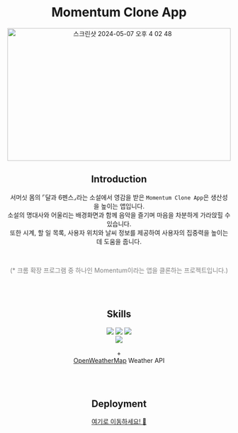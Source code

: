 <h1 align="center">Momentum Clone App</h1>

<p align="center">
  <img width="100%" height="300" alt="스크린샷 2024-05-07 오후 4 02 48" src="https://github.com/dawwson/dawwson.github.io/assets/45624238/86274174-36b7-480f-af2f-701b51ac06df">

</p>

<h2 align="center">Introduction</h2>
<p align="center">
  서머싯 몸의 ⌜달과 6펜스⌟라는 소설에서 영감을 받은 <code>Momentum Clone App</code>은 생산성을 높이는 앱입니다.<br>소설의 명대사와 어울리는 배경화면과 함께 음악을 즐기며 마음을 차분하게 가라앉힐 수 있습니다. <br>또한 시계, 할 일 목록, 사용자 위치와 날씨 정보를 제공하여 사용자의 집중력을 높이는 데 도움을 줍니다.
</p>

<br>

<p align="center" style="color: gray;">
  (* 크롬 확장 프로그램 중 하나인 Momentum이라는 앱을 클론하는 프로젝트입니다.)
</p>

<br>
<br>

<h2 align="center">Skills</h2>
<p align="center">
  <img src="https://img.shields.io/badge/html5-E34F26?style=for-the-badge&logo=html5&logoColor=white">
  <img src="https://img.shields.io/badge/JavaScript-F7DF1E?style=for-the-badge&logo=javascript&logoColor=black">
  <img src="https://img.shields.io/badge/css3-1572B6?style=for-the-badge&logo=javascript&logoColor=white">
  <br>
  <img src="https://img.shields.io/badge/github pages-222222?style=for-the-badge&logo=github-pages&logoColor=white">
</p>
<p align="center">
  +
  <br>
  <a href="https://openweathermap.org/">OpenWeatherMap</a> Weather API

</p>

<br>
<br>

<h2 align="center">Deployment</h2>
<p align="center">
  <a href="">여기로 이동하세요! 👋</a>
</p>

<br>
<br>
<br>
